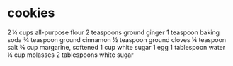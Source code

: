 # cookies
2 ¼ cups all-purpose flour
2 teaspoons ground ginger
1 teaspoon baking soda
¾ teaspoon ground cinnamon
½ teaspoon ground cloves
¼ teaspoon salt
¾ cup margarine, softened
1 cup white sugar
1 egg
1 tablespoon water
¼ cup molasses
2 tablespoons white sugar
